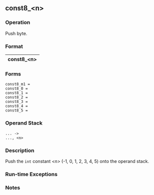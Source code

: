 ## const8_\<n\>

### Operation
Push byte.

### Format
| const8_\<n\> |
| :----: |

### Forms
```
const8_m1 =
const8_0 =
const8_1 =
const8_2 =
const8_3 =
const8_4 =
const8_5 =
```

### Operand Stack
```
... ->
..., <n>
```

### Description
Push the `int` constant *\<n\>* (-1, 0, 1, 2, 3, 4, 5)
onto the operand stack.

### Run-time Exceptions

### Notes

